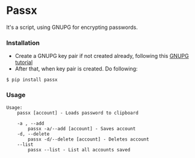 # Passx
It's a script, using GNUPG for encrypting passwords.

### Installation

 -  Create a GNUPG key pair if not created already, following this [GNUPG tutorial](https://www.gnupg.org/gph/en/manual/c14.html)
 -  After that, when key pair is created. Do following:

   ```console
   $ pip install passx
   ```

### Usage

```
Usage:
    passx [account] - Loads password to clipboard

    -a , --add
        passx -a/--add [account] - Saves account
    -d, --delete
        passx -d/--delete [account] - Deletes account
    --list
        passx --list - List all accounts saved
```
